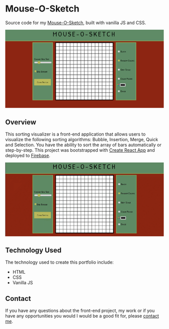 # Mouse-O-Sketch

Source code for my [Mouse-O-Sketch](https://timkrausedev.github.io/mouse-o-sketch/), built with vanilla JS and CSS.

<img width="600" alt="sorting visualizer homepage" src="./imgs/mouse_o_sketch.PNG">

## Overview

This sorting visualizer is a front-end application that allows users to visualize the following sorting algorithms: Bubble, Insertion, Merge, Quick and Selection. You have the ability to sort the array of bars automatically or step-by-step. This project was bootstrapped with [Create React App](https://github.com/facebook/create-react-app) and deployed to [Firebase](https://firebase.google.com/).
<br />

<img width="600" alt="merge sort" src="./imgs/mouse.gif">

## Technology Used
The technology used to create this portfolio include:

- HTML
- CSS
- Vanilla JS

## Contact
If you have any questions about the front-end project, my work or if you have any opportunities you would I would be a good fit for, please [contact me](https://timkrause.dev/#contact).